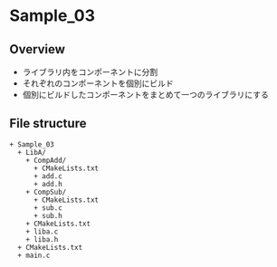 # Sample_03

## Overview

- ライブラリ内をコンポーネントに分割
- それぞれのコンポーネントを個別にビルド
- 個別にビルドしたコンポーネントをまとめて一つのライブラリにする

## File structure

```text
+ Sample_03
  + LibA/
    + CompAdd/
      + CMakeLists.txt
      + add.c
      + add.h
    + CompSub/
      + CMakeLists.txt
      + sub.c
      + sub.h
    + CMakeLists.txt
    + liba.c
    + liba.h
  + CMakeLists.txt
  + main.c
```
